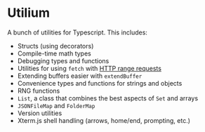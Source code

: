 # Utilium

A bunch of utilities for Typescript. This includes:

- Structs (using decorators)
- Compile-time math types
- Debugging types and functions
- Utilities for using `fetch` with [HTTP range requests](https://developer.mozilla.org/en-US/docs/Web/HTTP/Range_requests)
- Extending buffers easier with `extendBuffer`
- Convenience types and functions for strings and objects
- RNG functions
- `List`, a class that combines the best aspects of `Set` and arrays
- `JSONFileMap` and `FolderMap`
- Version utilities
- Xterm.js shell handling (arrows, home/end, prompting, etc.)

